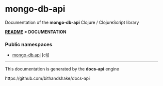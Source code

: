 
# <strong>mongo-db-api</strong>

<p>Documentation of the <strong>mongo-db-api</strong> Clojure / ClojureScript library</p>

<strong>[README](../README.md) > DOCUMENTATION</strong>

### Public namespaces

* [mongo-db.api](clj/mongo-db/API.md) [clj]

---

<p>This documentation is generated by the <strong>docs-api</strong> engine</p>
https://github.com/bithandshake/docs-api
